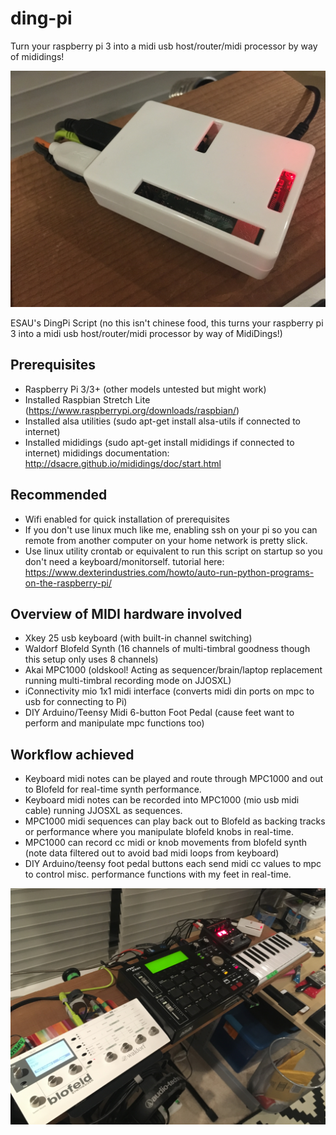 # ding-pi
Turn your raspberry pi 3 into a midi usb host/router/midi processor by way of mididings!

![photo of raspberry pi 3 with usb devices plugged in](https://github.com/esaumusic/ding-pi/blob/master/images/IMG-3204.JPG)

ESAU's DingPi Script (no this isn't chinese food, this turns your raspberry pi 3 into a midi usb host/router/midi processor by way of MidiDings!)

## Prerequisites
+ Raspberry Pi 3/3+ (other models untested but might work)
+ Installed Raspbian Stretch Lite (https://www.raspberrypi.org/downloads/raspbian/)
+ Installed alsa utilities (sudo apt-get install alsa-utils if connected to internet)
+ Installed mididings (sudo apt-get install mididings if connected to internet) mididings documentation: http://dsacre.github.io/mididings/doc/start.html

## Recommended
+ Wifi enabled for quick installation of prerequisites
+ If you don't use linux much like me, enabling ssh on your pi so you can remote from another computer on your home network is pretty slick.
+ Use linux utility crontab or equivalent to run this script on startup so you don't need a keyboard/monitorself. tutorial here: https://www.dexterindustries.com/howto/auto-run-python-programs-on-the-raspberry-pi/

## Overview of MIDI hardware involved
+ Xkey 25 usb keyboard (with built-in channel switching)
+ Waldorf Blofeld Synth (16 channels of multi-timbral goodness though this setup only uses 8 channels)
+ Akai MPC1000 (oldskool! Acting as sequencer/brain/laptop replacement running multi-timbral recording mode on JJOSXL)
+ iConnectivity mio 1x1 midi interface (converts midi din ports on mpc to usb for connecting to Pi)
+ DIY Arduino/Teensy Midi 6-button Foot Pedal (cause feet want to perform and manipulate mpc functions too)

## Workflow achieved
+ Keyboard midi notes can be played and route through MPC1000 and out to Blofeld for real-time synth performance.
+ Keyboard midi notes can be recorded into MPC1000 (mio usb midi cable) running JJOSXL as sequences.
+ MPC1000 midi sequences can play back out to Blofeld as backing tracks or performance where you manipulate blofeld knobs in real-time.
+ MPC1000 can record cc midi or knob movements from blofeld synth (note data filtered out to avoid bad midi loops from keyboard)
+ DIY Arduino/teensy foot pedal buttons each send midi cc values to mpc to control misc. performance functions with my feet in real-time.

![photo of hardware setup. waldorf blofeld synth module, akai mpc1000, iConnectivity mio 1x1 usb interface, Xkey 25 midi keyboard, TC Electronics Nova Delay, and Raspberry Pi 3](https://github.com/esaumusic/ding-pi/blob/master/images/IMG-3206.JPG)
